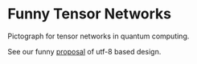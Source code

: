 # Funny Tensor Networks
Pictograph for tensor networks in quantum computing.

See our funny [proposal](docs/src/dev/proposal.md) of utf-8 based design.


